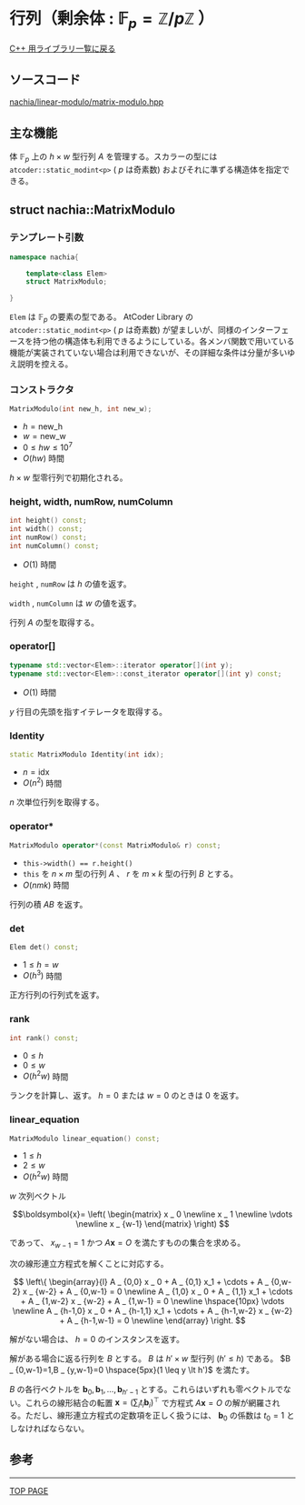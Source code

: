 # 行列（剰余体 : $\mathbb{F} _ p=\mathbb{Z}/p\mathbb{Z}$ ）

[C++ 用ライブラリ一覧に戻る](../index.md)

## ソースコード

[nachia/linear-modulo/matrix-modulo.hpp](https://github.com/NachiaVivias/cp-library/blob/main/Cpp/Include/nachia/linear-modulo/matrix-modulo.hpp)

## 主な機能

体 $\mathbb{F} _ p$ 上の $h \times w$ 型行列 $A$ を管理する。スカラーの型には `atcoder::static_modint<p>` ( $p$ は奇素数) およびそれに準ずる構造体を指定できる。

## struct nachia::MatrixModulo

### テンプレート引数

```c++
namespace nachia{

    template<class Elem>
    struct MatrixModulo;

}
```

`Elem` は $\mathbb{F} _ p$ の要素の型である。 AtCoder Library の `atcoder::static_modint<p>` ( $p$ は奇素数) が望ましいが、同様のインターフェースを持つ他の構造体も利用できるようにしている。各メンバ関数で用いている機能が実装されていない場合は利用できないが、その詳細な条件は分量が多いゆえ説明を控える。

### コンストラクタ

```c++
MatrixModulo(int new_h, int new_w);
```

- $h=\text{new\_h}$
- $w=\text{new\_w}$
- $0 \leq hw \leq 10^7$
- $O(hw)$ 時間

$h \times w$ 型零行列で初期化される。

### height, width, numRow, numColumn

```c++
int height() const;
int width() const;
int numRow() const;
int numColumn() const;
```

- $O(1)$ 時間

`height` , `numRow` は $h$ の値を返す。

`width` , `numColumn` は $w$ の値を返す。

行列 $A$ の型を取得する。

### operator\[]

```c++
typename std::vector<Elem>::iterator operator[](int y);
typename std::vector<Elem>::const_iterator operator[](int y) const;
```

- $O(1)$ 時間

$y$ 行目の先頭を指すイテレータを取得する。


### Identity

```c++
static MatrixModulo Identity(int idx);
```

- $n=\text{idx}$
- $O(n^2)$ 時間

$n$ 次単位行列を取得する。

### operator*

```c++
MatrixModulo operator*(const MatrixModulo& r) const;
```

- `this->width() == r.height()`
- `this` を $n \times m$ 型の行列 $A$ 、 $r$ を $m \times k$ 型の行列 $B$ とする。
- $O(nmk)$ 時間

行列の積 $AB$ を返す。

### det

```c++
Elem det() const;
```

- $1 \leq h=w$
- $O(h^3)$ 時間

正方行列の行列式を返す。

### rank

```c++
int rank() const;
```

- $0 \leq h$
- $0 \leq w$
- $O(h^2w)$ 時間

ランクを計算し、返す。 $h=0$ または $w=0$ のときは $0$ を返す。

### linear_equation

```c++
MatrixModulo linear_equation() const;
```

- $1 \leq h$
- $2 \leq w$
- $O(h^2w)$ 時間

$w$ 次列ベクトル

$$\boldsymbol{x}= \left( \begin{matrix} x _ 0 \newline x _ 1 \newline \vdots \newline x _ {w-1} \end{matrix} \right) $$

であって、 $x _ {w-1}=1$ かつ $A\boldsymbol{x}=O$ を満たすものの集合を求める。

次の線形連立方程式を解くことに対応する。

$$
\left\{
    \begin{array}{l}
        A _ {0,0} x _ 0 + A _ {0,1} x_1 + \cdots + A _ {0,w-2} x _ {w-2} + A _ {0,w-1} = 0 \newline
        A _ {1,0} x _ 0 + A _ {1,1} x_1 + \cdots + A _ {1,w-2} x _ {w-2} + A _ {1,w-1} = 0 \newline
        \hspace{10px} \vdots \newline
        A _ {h-1,0} x _ 0 + A _ {h-1,1} x_1 + \cdots + A _ {h-1,w-2} x _ {w-2} + A _ {h-1,w-1} = 0 \newline
    \end{array}
\right.
$$

解がない場合は、 $h=0$ のインスタンスを返す。

解がある場合に返る行列を $B$ とする。 $B$ は $h' \times w$ 型行列 $(h' \leq h)$ である。 $B _ {0,w-1}=1,B _ {y,w-1}=0 \hspace{5px}(1 \leq y \lt h')$ を満たす。

$B$ の各行ベクトルを $\boldsymbol{b} _ 0,\boldsymbol{b} _ 1, \ldots ,\boldsymbol{b} _ {h'-1}$ とする。これらはいずれも零ベクトルでない。これらの線形結合の転置 $\boldsymbol{x}=(\sum_i t _ i \boldsymbol{b} _ i)^\top$ で方程式 $A\boldsymbol{x}=O$ の解が網羅される。ただし、線形連立方程式の定数項を正しく扱うには、 $\boldsymbol{b} _ 0$ の係数は $t _ 0=1$ としなければならない。

## 参考


---

[TOP PAGE](https://nachiavivias.github.io/cp-library/)


<script type="text/x-mathjax-config">MathJax.Hub.Config({tex2jax:{inlineMath:[['\$','\$']],processEscapes:true},CommonHTML: {matchFontHeight:false}});</script>
<script type="text/javascript" async src="https://cdnjs.cloudflare.com/ajax/libs/mathjax/2.7.1/MathJax.js?config=TeX-MML-AM_CHTML"></script>


